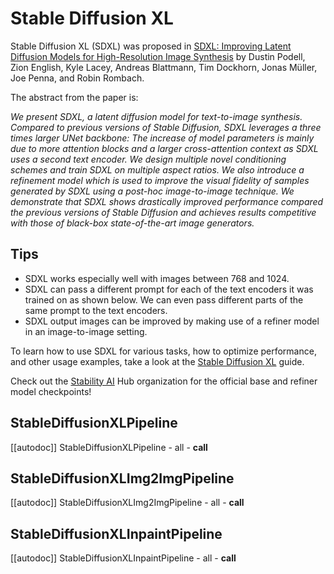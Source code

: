 <!--Copyright 2023 The HuggingFace Team. All rights reserved.

Licensed under the Apache License, Version 2.0 (the "License"); you may not use this file except in compliance with
the License. You may obtain a copy of the License at

http://www.apache.org/licenses/LICENSE-2.0

Unless required by applicable law or agreed to in writing, software distributed under the License is distributed on
an "AS IS" BASIS, WITHOUT WARRANTIES OR CONDITIONS OF ANY KIND, either express or implied. See the License for the
specific language governing permissions and limitations under the License.
-->

# Stable Diffusion XL

Stable Diffusion XL (SDXL) was proposed in [SDXL: Improving Latent Diffusion Models for High-Resolution Image Synthesis](https://huggingface.co/papers/2307.01952) by Dustin Podell, Zion English, Kyle Lacey, Andreas Blattmann, Tim Dockhorn, Jonas Müller, Joe Penna, and Robin Rombach.

The abstract from the paper is:

*We present SDXL, a latent diffusion model for text-to-image synthesis. Compared to previous versions of Stable Diffusion, SDXL leverages a three times larger UNet backbone: The increase of model parameters is mainly due to more attention blocks and a larger cross-attention context as SDXL uses a second text encoder. We design multiple novel conditioning schemes and train SDXL on multiple aspect ratios. We also introduce a refinement model which is used to improve the visual fidelity of samples generated by SDXL using a post-hoc image-to-image technique. We demonstrate that SDXL shows drastically improved performance compared the previous versions of Stable Diffusion and achieves results competitive with those of black-box state-of-the-art image generators.*

## Tips

- SDXL works especially well with images between 768 and 1024.
- SDXL can pass a different prompt for each of the text encoders it was trained on as shown below. We can even pass different parts of the same prompt to the text encoders.
- SDXL output images can be improved by making use of a refiner model in an image-to-image setting.


<Tip>

To learn how to use SDXL for various tasks, how to optimize performance, and other usage examples, take a look at the [Stable Diffusion XL](/using-diffusers/sdxl) guide.

Check out the [Stability AI](https://huggingface.co/stabilityai) Hub organization for the official base and refiner model checkpoints! 

</Tip>

## StableDiffusionXLPipeline

[[autodoc]] StableDiffusionXLPipeline
	- all
	- __call__

## StableDiffusionXLImg2ImgPipeline

[[autodoc]] StableDiffusionXLImg2ImgPipeline
	- all
	- __call__

## StableDiffusionXLInpaintPipeline

[[autodoc]] StableDiffusionXLInpaintPipeline
	- all
	- __call__
